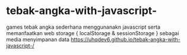 # tebak-angka-with-javascript-
games tebak angka sederhana menggunanakn javascript serta memanfaatkan web storage { localStorage &amp; sessionStorage } sebagai media menyimpanan data
https://uhqdev6.github.io/tebak-angka-with-javascript-/
